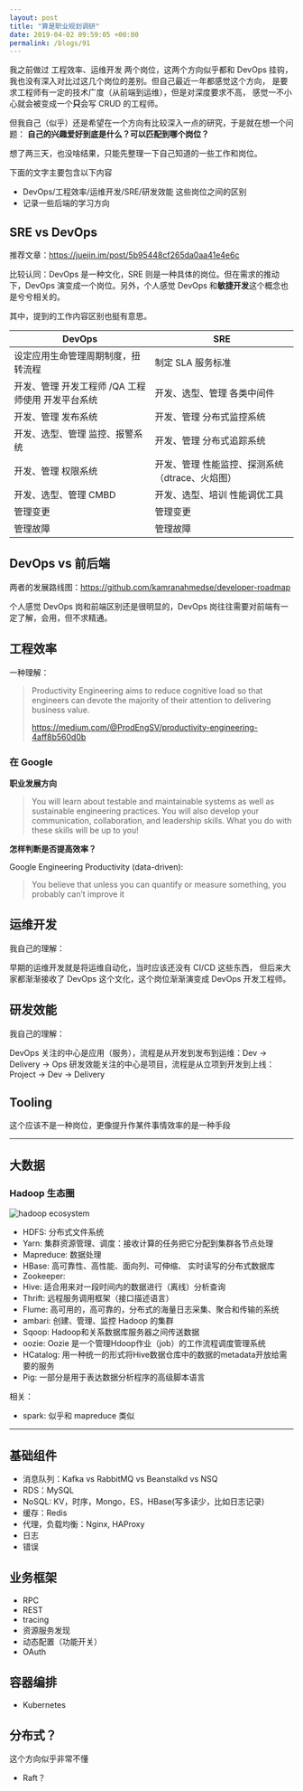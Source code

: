 ```yaml
---
layout: post
title: "算是职业规划调研"
date: 2019-04-02 09:59:05 +00:00
permalink: /blogs/91
---
```

我之前做过 工程效率、运维开发 两个岗位，这两个方向似乎都和 DevOps 挂钩，
我也没有深入对比过这几个岗位的差别。但自己最近一年都感觉这个方向，
是要求工程师有一定的技术广度（从前端到运维），但是对深度要求不高，
感觉一不小心就会被变成一个**只**会写 CRUD 的工程师。

但我自己（似乎）还是希望在一个方向有比较深入一点的研究，于是就在想一个问题：
**自己的兴趣爱好到底是什么？可以匹配到哪个岗位？**

想了两三天，也没啥结果，只能先整理一下自己知道的一些工作和岗位。

下面的文字主要包含以下内容

- DevOps/工程效率/运维开发/SRE/研发效能 这些岗位之间的区别
- 记录一些后端的学习方向

## SRE vs DevOps

推荐文章：https://juejin.im/post/5b95448cf265da0aa41e4e6c

比较认同：DevOps 是一种文化，SRE 则是一种具体的岗位。但在需求的推动下，DevOps 演变成一个岗位。另外，个人感觉 DevOps 和**敏捷开发**这个概念也是兮兮相关的。

其中，提到的工作内容区别也挺有意思。

| DevOps                                            | SRE                                             |
|---------------------------------------------------|-------------------------------------------------|
| 设定应用生命管理周期制度，扭转流程                | 制定 SLA 服务标准                               |
| 开发、管理 开发工程师 /QA 工程师使用 开发平台系统 | 开发、选型、管理 各类中间件                     |
| 开发、管理 发布系统                               | 开发、管理 分布式监控系统                       |
| 开发、选型、管理 监控、报警系统                   | 开发、管理 分布式追踪系统                       |
| 开发、管理 权限系统                               | 开发、管理 性能监控、探测系统（dtrace、火焰图） |
| 开发、选型、管理 CMBD                             | 开发、选型、培训 性能调优工具                   |
| 管理变更                                          | 管理变更                                        |
| 管理故障                                          | 管理故障                                        |

## DevOps vs 前后端

两者的发展路线图：https://github.com/kamranahmedse/developer-roadmap

个人感觉 DevOps 岗和前端区别还是很明显的，DevOps 岗往往需要对前端有一定了解，会用，但不求精通。

## 工程效率

一种理解：

> Productivity Engineering aims to reduce cognitive load so that engineers
> can devote the majority of their attention to delivering business value.
>
> https://medium.com/@ProdEngSV/productivity-engineering-4aff8b560d0b

### 在 Google

**职业发展方向**

> You will learn about testable and maintainable systems as well as
> sustainable engineering practices. You will also develop your communication,
> collaboration, and leadership skills. What you do with these skills will be up to you!

**怎样判断是否提高效率？**

Google Engineering Productivity (data-driven):
> You believe that unless you can quantify or measure something,
> you probably can’t improve it


## 运维开发

我自己的理解：

早期的运维开发就是将运维自动化，当时应该还没有 CI/CD 这些东西，
但后来大家都渐渐接收了 DevOps 这个文化，这个岗位渐渐演变成 DevOps 开发工程师。

## 研发效能

我自己的理解：

DevOps 关注的中心是应用（服务），流程是从开发到发布到运维：Dev -> Delivery -> Ops
研发效能关注的中心是项目，流程是从立项到开发到上线：Project -> Dev -> Delivery

## Tooling

这个应该不是一种岗位，更像提升作某件事情效率的是一种手段

----------------------------------------------

## 大数据

### Hadoop 生态圈

![hadoop ecosystem](https://d2h0cx97tjks2p.cloudfront.net/blogs/wp-content/uploads/sites/2/2017/04/Hadoop-Ecosystem-2-01.jpg)

- HDFS: 分布式文件系统
- Yarn: 集群资源管理、调度：接收计算的任务把它分配到集群各节点处理
- Mapreduce: 数据处理
- HBase: 高可靠性、高性能、面向列、可伸缩、 实时读写的分布式数据库
- Zookeeper:
- Hive: 适合用来对一段时间内的数据进行（离线）分析查询
- Thrift: 远程服务调用框架（接口描述语言）
- Flume: 高可用的，高可靠的，分布式的海量日志采集、聚合和传输的系统
- ambari: 创建、管理、监控 Hadoop 的集群
- Sqoop: Hadoop和关系数据库服务器之间传送数据
- oozie: Oozie 是一个管理Hdoop作业（job）的工作流程调度管理系统
- HCatalog: 用一种统一的形式将Hive数据仓库中的数据的metadata开放给需要的服务
- Pig: 一部分是用于表达数据分析程序的高级脚本语言

相关：

- spark: 似乎和 mapreduce 类似

-----------------------------------------------

## 基础组件

- 消息队列：Kafka vs RabbitMQ vs Beanstalkd vs NSQ
- RDS：MySQL
- NoSQL: KV，时序，Mongo，ES，HBase(写多读少，比如日志记录)
- 缓存：Redis
- 代理，负载均衡：Nginx, HAProxy
- 日志
- 错误

## 业务框架

- RPC
- REST
- tracing
- 资源服务发现
- 动态配置（功能开关）
- OAuth

## 容器编排
- Kubernetes

## 分布式？
这个方向似乎非常不懂
- Raft？